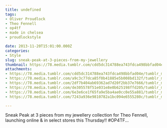 ```yaml
---
title: undefined
tags:
- Oliver Proudlock
- Theo Fennell
- op4tf
- made in chelsea
- proudlockstyle

date: 2013-11-20T15:01:00.000Z
categories:
- Style
slug: sneak-peak-at-3-pieces-from-my-jewellery
thumbnail: https://78.media.tumblr.com/cdd5dc314788ea743fdca498bbfad04e/tumblr_mwkfj1Mdqv1rhrm24o1_540.jpg
attachments:
- https://78.media.tumblr.com/cdd5dc314788ea743fdca498bbfad04e/tumblr_mwkfj1Mdqv1rhrm24o1_1280.jpg
- https://78.media.tumblr.com/a9c3c77dca85f0b41885e5b008bd132f/tumblr_mwkfj1Mdqv1rhrm24o2_1280.jpg
- https://78.media.tumblr.com/2df7b404ab69362ad7d20f2bb37e7666/tumblr_mwkfj1Mdqv1rhrm24o3_1280.jpg
- https://78.media.tumblr.com/de305578f51e031e8e0b625198ffd205/tumblr_mwkfj1Mdqv1rhrm24o4_1280.jpg
- https://78.media.tumblr.com/6e3e6ce1f65fa9e5ba4ae0cc0e55a881/tumblr_mwkfj1Mdqv1rhrm24o6_1280.jpg
- https://78.media.tumblr.com/7243a936e9810782a1bc094e6555280c/tumblr_mwkfj1Mdqv1rhrm24o5_1280.jpg

---
```


Sneak Peak at 3 pieces from my jewellery collection for Theo Fennell, launching online & in select stores this Thursday!! #OP4TF...

